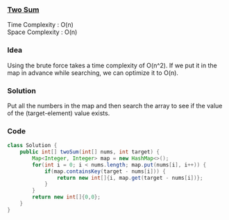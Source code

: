 ### [Two Sum](https://leetcode.com/problems/two-sum/)

Time Complexity : O(n) \
Space Complexity : O(n)

### Idea
Using the brute force takes a time complexity of O(n^2). If we put it in the map in advance while searching, we can optimize it to O(n).

### Solution
Put all the numbers in the map and then search the array to see if the value of the (target-element) value exists.

### Code
```java
class Solution {
    public int[] twoSum(int[] nums, int target) {
        Map<Integer, Integer> map = new HashMap<>();
        for(int i = 0; i < nums.length; map.put(nums[i], i++)) {
            if(map.containsKey(target - nums[i])) {
                return new int[]{i, map.get(target - nums[i])};
            }
        }
        return new int[]{0,0};
    }
}
```

